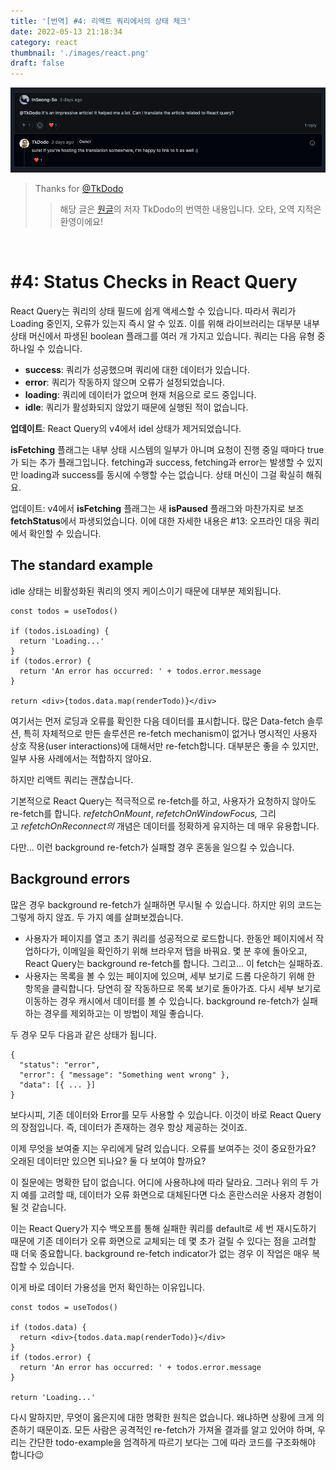 ```yaml
---
title: '[번역] #4: 리액트 쿼리에서의 상태 체크'
date: 2022-05-13 21:18:34
category: react
thumbnail: './images/react.png'
draft: false
---
```



<div>

<img src="./images/2022-react-00.png">

</div>

> Thanks for [@TkDodo](https://github.com/tkdodo)
>> 해당 글은 [원글](https://tkdodo.eu/blog/status-checks-in-react-query)의 저자 TkDodo의 번역한 내용입니다. 오타, 오역 지적은 환영이에요!

<br>

# #4: Status Checks in React Query

React Query는 쿼리의 상태 필드에 쉽게 액세스할 수 있습니다. 따라서 쿼리가 Loading 중인지, 오류가 있는지 즉시 알 수 있죠. 이를 위해 라이브러리는 대부분 내부 상태 머신에서 파생된 boolean 플래그를 여러 개 가지고 있습니다. 쿼리는 다음 유형 중 하나일 수 있습니다.

- **success**: 쿼리가 성공했으며 쿼리에 대한 데이터가 있습니다.
- **error**: 쿼리가 작동하지 않으며 오류가 설정되었습니다.
- **loading**: 쿼리에 데이터가 없으며 현재 처음으로 로드 중입니다.
- **idle**: 쿼리가 활성화되지 않았기 때문에 실행된 적이 없습니다.

**업데이트**: React Query의 v4에서 idel 상태가 제거되었습니다.

**isFetching** 플래그는 내부 상태 시스템의 일부가 아니며 요청이 진행 중일 때마다 true가 되는 추가 플래그입니다. fetching과 success, fetching과 error는 발생할 수 있지만 loading과 success를 동시에 수행할 수는 없습니다. 상태 머신이 그걸 확실히 해줘요.

업데이트: v4에서 **isFetching** 플래그는 새 **isPaused** 플래그와 마찬가지로 보조 **fetchStatus**에서 파생되었습니다. 이에 대한 자세한 내용은 #13: 오프라인 대응 쿼리에서 확인할 수 있습니다.

## ****The standard example****

idle 상태는 비활성화된 쿼리의 엣지 케이스이기 때문에 대부분 제외됩니다.

```tsx
const todos = useTodos()

if (todos.isLoading) {
  return 'Loading...'
}
if (todos.error) {
  return 'An error has occurred: ' + todos.error.message
}

return <div>{todos.data.map(renderTodo)}</div>
```

여기서는 먼저 로딩과 오류를 확인한 다음 데이터를 표시합니다. 많은 Data-fetch 솔루션, 특히 자체적으로 만든 솔루션은 re-fetch mechanism이 없거나 명시적인 사용자 상호 작용(user interactions)에 대해서만 re-fetch합니다. 대부분은 좋을 수 있지만, 일부 사용 사례에서는 적합하지 않아요.

하지만 리액트 쿼리는 괜찮습니다.

기본적으로 React Query는 적극적으로 re-fetch를 하고, 사용자가 요청하지 않아도 re-fetch를 합니다. *refetchOnMount*, *refetchOnWindowFocus,* 그리고 *refetchOnReconnect의* 개념은 데이터를 정확하게 유지하는 데 매우 유용합니다.

다만... 이런 background re-fetch가 실패할 경우 혼동을 일으킬 수 있습니다.

## ****Background errors****

많은 경우 background re-fetch가 실패하면 무시될 수 있습니다. 하지만 위의 코드는 그렇게 하지 않죠. 두 가지 예를 살펴보겠습니다.

- 사용자가 페이지를 열고 초기 쿼리를 성공적으로 로드합니다. 한동안 페이지에서 작업하다가, 이메일을 확인하기 위해 브라우저 탭을 바꿔요. 몇 분 후에 돌아오고, React Query는 background re-fetch를 합니다. 그리고... 이 fetch는 실패하죠.
- 사용자는 목록을 볼 수 있는 페이지에 있으며, 세부 보기로 드롭 다운하기 위해 한 항목을 클릭합니다. 당연히 잘 작동하므로 목록 보기로 돌아가죠. 다시 세부 보기로 이동하는 경우 캐시에서 데이터를 볼 수 있습니다. background re-fetch가 실패하는 경우를 제외하고는 이 방법이 제일 좋습니다.

두 경우 모두 다음과 같은 상태가 됩니다.

```tsx
{
  "status": "error",
  "error": { "message": "Something went wrong" },
  "data": [{ ... }]
}
```

보다시피, 기존 데이터와 Error를 모두 사용할 수 있습니다. 이것이 바로 React Query의 장점입니다. 즉, 데이터가 존재하는 경우 항상 제공하는 것이죠.

이제 무엇을 보여줄 지는 우리에게 달려 있습니다. 오류를 보여주는 것이 중요한가요? 오래된 데이터만 있으면 되나요? 둘 다 보여야 할까요?

이 질문에는 명확한 답이 없습니다. 어디에 사용하냐에 따라 달라요. 그러나 위의 두 가지 예를 고려할 때, 데이터가 오류 화면으로 대체된다면 다소 혼란스러운 사용자 경험이 될 것 같습니다.

이는 React Query가 지수 백오프를 통해 실패한 쿼리를 default로 세 번 재시도하기 때문에 기존 데이터가 오류 화면으로 교체되는 데 몇 초가 걸릴 수 있다는 점을 고려할 때 더욱 중요합니다. background re-fetch indicator가 없는 경우 이 작업은 매우 복잡할 수 있습니다.

이게 바로 데이터 가용성을 먼저 확인하는 이유입니다.

```tsx
const todos = useTodos()

if (todos.data) {
  return <div>{todos.data.map(renderTodo)}</div>
}
if (todos.error) {
  return 'An error has occurred: ' + todos.error.message
}

return 'Loading...'
```

다시 말하지만, 무엇이 옳은지에 대한 명확한 원칙은 없습니다. 왜냐하면 상황에 크게 의존하기 때문이죠. 모든 사람은 공격적인 re-fetch가 가져올 결과를 알고 있어야 하며, 우리는 간단한 todo-example을 엄격하게 따르기 보다는 그에 따라 코드를 구조화해야 합니다😉

<br>